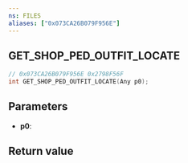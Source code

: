 ```yaml
---
ns: FILES
aliases: ["0x073CA26B079F956E"]
---
```

## GET_SHOP_PED_OUTFIT_LOCATE

```c
// 0x073CA26B079F956E 0x2798F56F
int GET_SHOP_PED_OUTFIT_LOCATE(Any p0);
```


## Parameters
* **p0**: 

## Return value
